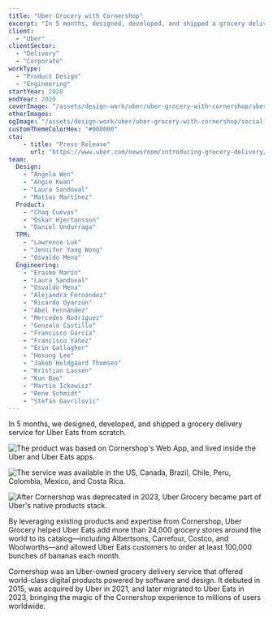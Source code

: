 ```yaml
---
title: "Uber Grocery with Cornershop"
excerpt: "In 5 months, designed, developed, and shipped a grocery delivery service for Uber Eats from scratch."
client:
  - "Uber"
clientSector:
  - "Delivery"
  - "Corporate"
workType:
  - "Product Design"
  - "Engineering"
startYear: 2020
endYear: 2020
coverImage: "/assets/design-work/uber/uber-grocery-with-cornershop/uber-grocery-cover.png"
otherImages:
ogImage: "/assets/design-work/uber/uber-grocery-with-cornershop/social-thumbnail.png"
customThemeColorHex: "#000000"
cta:
    - title: "Press Release"
      url: "https://www.uber.com/newsroom/introducing-grocery-delivery/"
team:
  Design:
    - "Angela Wen"
    - "Angie Kwan"
    - "Laura Sandoval"
    - "Matías Martínez"
  Product:
    - "Chaq Cuevas"
    - "Oskar Hjertonsson"
    - "Daniel Undurraga"
  TPM:
    - "Lawrence Luk"
    - "Jennifer Yang Wong"
    - "Osvaldo Mena"
  Engineering:
    - "Erasmo Marín"
    - "Laura Sandoval"
    - "Osvaldo Mena"
    - "Alejandra Fernández"
    - "Ricardo Oyarzún"
    - "Abel Fernández"
    - "Mercedes Rodríguez"
    - "Gonzalo Castillo"
    - "Francisco García"
    - "Francisco Yáñez"
    - "Erin Gallagher"
    - "Hosung Lee"
    - "Jakob Holdgaard Thomsen"
    - "Kristian Lassen"
    - "Kun Bao"
    - "Martin Ickowicz"
    - "Rene Schmidt"
    - "Stefan Gavrilovic"
---
```


In 5 months, we designed, developed, and shipped a grocery delivery service for Uber Eats from scratch.

![The product was based on Cornershop's Web App, and lived inside the Uber and Uber Eats apps.](/assets/design-work/uber/uber-grocery-with-cornershop/uber-grocery-home.png)

![The service was available in the US, Canada, Brazil, Chile, Peru, Colombia, Mexico, and Costa Rica.](/assets/design-work/uber/uber-grocery-with-cornershop/uber-grocery-department.png)

![After Cornershop was deprecated in 2023, Uber Grocery became part of Uber's native products stack.](/assets/design-work/uber/uber-grocery-with-cornershop/uber-grocery-product.png)

By leveraging existing products and expertise from Cornershop, Uber Grocery helped Uber Eats add more than 24,000 grocery stores around the world to its catalog—including Albertsons, Carrefour, Costco, and Woolworths—and allowed Uber Eats customers to order at least 100,000 bunches of bananas each month.

Cornershop was an Uber-owned grocery delivery service that offered world-class digital products powered by software and design. It debuted in 2015, was acquired by Uber in 2021, and later migrated to Uber Eats in 2023, bringing the magic of the Cornershop experience to millions of users worldwide.
